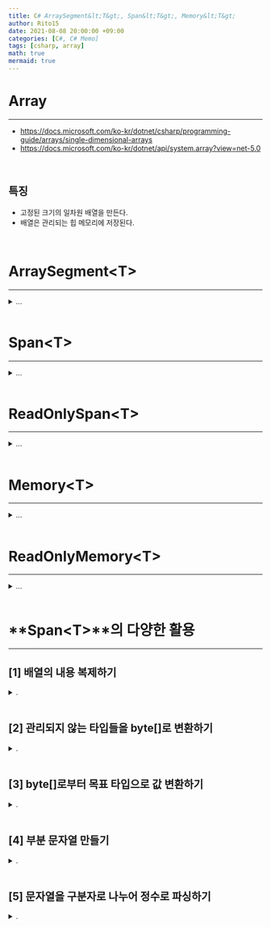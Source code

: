 ```yaml
---
title: C# ArraySegment&lt;T&gt;, Span&lt;T&gt;, Memory&lt;T&gt;
author: Rito15
date: 2021-08-08 20:00:00 +09:00
categories: [C#, C# Memo]
tags: [csharp, array]
math: true
mermaid: true
---
```


# Array
---

- <https://docs.microsoft.com/ko-kr/dotnet/csharp/programming-guide/arrays/single-dimensional-arrays>
- <https://docs.microsoft.com/ko-kr/dotnet/api/system.array?view=net-5.0>

<br>

## **특징**
- 고정된 크기의 일차원 배열을 만든다.
- 배열은 관리되는 힙 메모리에 저장된다.

<br>









# ArraySegment&lt;T&gt;
---

<details>
<summary markdown="span"> 
...
</summary>

## **참고**

<details>
<summary markdown="span"> 
.
</summary>

- <https://docs.microsoft.com/ko-kr/dotnet/api/system.arraysegment-1?view=net-5.0>
- <https://jacking75.github.io/csharp_ArraySegment/>

</details>

<br>

## **특징**

<details>
<summary markdown="span"> 
.
</summary>

- 힙에 새로운 배열을 할당하지 않고, 이미 존재하는 배열의 일부를 참조할 수 있다.
- 인덱서를 통해 순회 참조할 수 있다.
- `foreach`를 통해 순회 참조할 수 있다.
- 세그먼트의 인덱서를 통해 내용을 변경할 경우, 참조 배열의 해당 위치의 값이 변경된다.

</details>

<br>

## **생성**

<details>
<summary markdown="span"> 
.
</summary>

```cs
int[] array = { 0, 1, 2, 3, 4, 5, 6, 7, 8, 9 };

// 배열 전체 참조
ArraySegment<int> seg1 = new ArraySegment<int>(array);

// 인덱스 5부터 7까지 3칸 참조
ArraySegment<int> seg2 = new ArraySegment<int>(array, 5, 3);
```

</details>

<br>

## **프로퍼티**

<details>
<summary markdown="span"> 
.
</summary>

- `Array` : 참조 중인 배열(읽기 전용)

- `Offset` : 참조하는 배열의 시작 인덱스

- `Count` : 참조하는 배열 영역의 길이

</details>

<br>

## **메소드**

<details>
<summary markdown="span"> 
.
</summary>

- `Slice(int index)`
  - 세그먼트의 특정 인덱스부터 끝까지 잘라내어 새로운 세그먼트를 생성한다.

<br>

- `Slice(int index, int count)`
  - 세그먼트의 특정 인덱스부터 지정 길이만큼 잘라내어 새로운 세그먼트를 생성한다.

<br>

- `CopyTo(T[] dest)`
  - 세그먼트의 내용을 대상 배열의 첫 인덱스 위치부터 세그먼트 길이만큼 복제한다.

<br>
  
- `CopyTo(T[] dest, int destIndex)`
  - 세그먼트의 내용을 대상 배열의 지정 인덱스 위치부터 세그먼트 길이만큼 복제한다.

<br>

- `CopyTo(ArraySegment<T> dest)`
  - 세그먼트의 내용을 대상 세그먼트에 복제한다.
  - 세그먼트의 길이는 반드시 `dest` 세그먼트의 길이보다 작거나 같아야 한다.

<br>

- `ToArray()`
  - 세그먼트의 내용을 모두 복제하여 새로운 배열을 생성한다.

</details>

</details>

<br>












# Span&lt;T&gt;
---

<details>
<summary markdown="span"> 
...
</summary>

## **참고**

<details>
<summary markdown="span"> 
.
</summary>

- <https://docs.microsoft.com/ko-kr/dotnet/api/system.span-1?view=net-5.0>
- <https://docs.microsoft.com/ko-kr/dotnet/csharp/language-reference/operators/stackalloc>
- <https://docs.microsoft.com/ko-kr/dotnet/api/system.runtime.interopservices.memorymarshal?view=net-5.0>
- <https://jacking75.github.io/NET_Span_5_Reasons_to_Use/>
- <https://m.blog.naver.com/oidoman/221677509349>

</details>

<br>

## **특징**

<details>
<summary markdown="span"> 
.
</summary>

- 스택에 할당되는 `readonly ref` 구조체
- 클래스 또는 구조체의 필드로 선언될 수 없다.
- `ArraySegment<T>`에 비해 성능이 좋다.
- 관리되는 힙, 관리되지 않는 힙, 스택의 배열을 모두 참조할 수 있다.

- `unsafe`로만 가능했던 기능들을 `Span<T>`을 통해 안전하게 구현할 수 있다.
- 관리되는 힙 할당을 거쳐야만 했던 기능들을 `Span<T>`을 통해 힙 할당 없이 구현할 수 있다.
- `MemoryMarshal`의 지원을 통해 다양한 기능을 사용할 수 있다.
- 인덱서를 통해 `Span`이 참조하고 있는 배열의 해당 위치의 값을 직접 수정할 수 있다.

</details>

<br>

## **생성**

<details>
<summary markdown="span"> 
.
</summary>

- 생성자 호출

```cs
int[] array = { 0, 1, 2, 3, 4, 5, 6, 7, 8, 9 };

// 배열 전체에 대한 참조
Span<int> span1 = new Span<int>(array);

// 배열의 인덱스 5 ~ 7 참조
Span<int> span2 = new Span<int>(array, 5, 3);
```

<br>

- 배열 확장 메소드

```cs
// 전체
Span<int> span1 = array.AsSpan();

// 인덱스 5 ~ 끝까지
Span<int> span2 = array.AsSpan(startIndex: 5);
Span<int> span3 = array.AsSpan(start: 5);

// 인덱스 5부터 7까지
Span<int> span4 = array.AsSpan(start: 5, length: 3);
Span<int> span5 = array.AsSpan(range: 5..7);
```

<br>

- `MemoryMarshal`을 통해 생성

```cs
// 인덱스 5부터 7까지 참조
Span<int> span = MemoryMarshal.CreateSpan(ref array[5], 3);
```

<br>

- 스택 배열 직접 생성

```cs
// 스택 메모리에 배열을 생성한다.
// 관리되지 않는 타입(값 타입)의 배열만 생성할 수 있다.
Span<int> span1 = stackalloc int[10];
Span<int> span2 = stackalloc int[] { 0, 1, 2, 3, 4, 5 };
```

</details>

<br>

## **프로퍼티**

<details>
<summary markdown="span"> 
.
</summary>

- `IsEmpty` : 빈 `Span<T>`인지 여부

- `Length` : `Span<T>`이 가리키는 영역의 인덱스 길이

</details>

<br>

## **메소드**

<details>
<summary markdown="span"> 
.
</summary>

- `Clear()`
  - `Span<T>`이 참조하는 배열 영역의 값을 모두 `default`로 초기화한다.

<br>

- `Fill(T value)`
  - `Span<T>`이 참조하는 배열 영역을 모두 지정한 값으로 초기화한다.

<br>

- `Slice(int start)`
  - `Span<T>`이 참조하던 영역의 인덱스 중 `start`부터 끝까지 참조하는 새로운 `Span<T>`을 생성하여 리턴한다.

<br>

- `Slice(int start, int length)`
  - `Span<T>`이 참조하던 영역의 인덱스 중 `start`부터 `length` 길이만큼 참조하는 새로운 `Span<T>`을 생성하여 리턴한다.

<br>

- `CopyTo(Span<T> dest)`
  - `Span<T>`이 참조하던 영역의 내용을 `dest`가 참조하는 실제 영역에 복제한다.
  - `Span<T>`의 길이는 `dest`보다 작거나 같아야 한다.

<br>

- `TryCopyTo(Span<T> dest)`
  - `CopyTo()`와 같지만, 복제에 실패할 경우 예외를 발생시키지 않고 `false`를 리턴한다.

<br>

- `ToArray()`
  - `Span<T>`이 참조하는 영역을 복제하여 새로운 배열을 생성한다.

</details>

<br>

## **확장 메소드**

<details>
<summary markdown="span"> 
.
</summary>

- `Reverse()`
  - `Span<T>`이 참조하는 영역의 내용을 뒤집는다.

<br>

- `Contains(T value)`
  - 해당 `Span<T>` 내에 `value`가 포함되어 있는지 여부를 `bool` 타입으로 리턴한다.

<br>

- `IndexOf(T value)`
  - 해당 `Span<T>` 내에서 `value`가 존재하는 인덱스를 리턴한다.
  - 존재하지 않으면 `-1`을 리턴한다.

<br>

- `IndexOf(ReadOnlySpan<T> sub)`
  - 해당 `Span<T>` 내에서 `sub` 영역과 일치하는 첫 인덱스를 리턴한다.
  - 일치하는 영역이 없으면 `-1`을 리턴한다.
  - 예시 : `.IndexOf(stackalloc int[] { 1, 2 })`

<br>

- `IndexOfAny(T a, T b)`
- `IndexOfAny(T a, T b, T c)`
- `IndexOfAny(ReadOnlySpan<T> values)`
  - 해당 `Span<T>`에서 지정한 값들 중 하나라도 일치하는 값이 존재하는 첫 인덱스를 리턴한다.

<br>

- `LastIndexOf()` : `IndexOf()`를 뒤에서부터 검사한다.
- `LastIndexOfAny()` : `IndexOfAny()`를 뒤에서부터 검사한다.

</details>

</details>

<br>








# ReadOnlySpan&lt;T&gt;
---

<details>
<summary markdown="span"> 
...
</summary>

## **참고**

- <https://docs.microsoft.com/ko-kr/dotnet/api/system.readonlyspan-1?view=net-5.0>

<br>

## **특징**

- 스택에 할당되는 `readonly ref` 구조체
- 클래스 또는 구조체의 필드로 선언될 수 없다.
- `ReadOnlySpan`의 인덱서는 `readonly`이므로 값을 읽을 수만 있고 변경할 수는 없다.
- 문자열과 같은 불변의 데이터 타입과 함께 동작하기에 용이하다.

- 변환, 복사 등의 연산에서 `Span<T>`와 API가 겹치는 경우가 빈번한데, 성능 차이는 없다.

<br>

## **프로퍼티, 메소드**

- `.Clear()`, `.Fill()`과 같이 내부를 변경하는 메소드는 존재하지 않는다.

- 대부분 `Span<T>`와 API가 같다.

</details>

<br>









# Memory&lt;T&gt;
---

<details>
<summary markdown="span"> 
...
</summary>

## **참고**

<details>
<summary markdown="span"> 
.
</summary>

- <https://docs.microsoft.com/ko-kr/dotnet/api/system.memory-1?view=net-5.0>
- <https://www.sysnet.pe.kr/2/0/12475>
- <https://antao-almada.medium.com/how-to-use-span-t-and-memory-t-c0b126aae652>
- <https://docs.microsoft.com/en-us/archive/msdn-magazine/2018/january/csharp-all-about-span-exploring-a-new-net-mainstay>

</details>

<br>

## **특징**

<details>
<summary markdown="span"> 
.
</summary>

- `Span<T>`처럼 배열의 일부를 참조할 수 있는 `readonly` 구조체
- `Span<T>`과 달리, 클래스 또는 구조체의 필드로 사용될 수 있으며 힙에 저장될 수 있다.
- 프로퍼티로 `.Span`을 통해 동일 영역에 대한 Span을 참조할 수 있다.

- `[]`를 통한 인덱싱을 할 수 없다.
- `foreach`를 통한 순회를 할 수 없다.

</details>

<br>

## **생성**

<details>
<summary markdown="span"> 
.
</summary>

- 생성자 호출

```cs
int[] array = new int[10] { 0, 1, 2, 3, 4, 5, 6, 7, 8, 9 };

Memory<int> memory1 = new Memory<int>(array);
Memory<int> memory2 = new Memory<int>(array, 5, 3);
```

<br>

- 배열 확장 메소드

```cs
// 전체
Memory<int> memory1 = array.AsMemory();

// 인덱스 5 ~ 끝까지
Memory<int> memory2 = array.AsMemory(startIndex: 5);
Memory<int> memory3 = array.AsMemory(start: 5);

// 인덱스 5부터 7까지
Memory<int> memory4 = array.AsMemory(start: 5, length: 3);
Memory<int> memory5 = array.AsMemory(range: 5..3);
```

<br>

- `MemoryMarshal`을 통해 생성

```cs
// 인덱스 5부터 7까지 참조
Memory<int> memory = MemoryMarshal.CreateFromPinnedArray(array, 5, 3);
```

</details>

<br>

## **프로퍼티**

<details>
<summary markdown="span"> 
.
</summary>

- `IsEmpty` : 빈 `Memory<T>`인지 여부

- `Length` : `Memory<T>`가 가리키는 영역의 인덱스 길이

- `Span` : 동일 참조에 대한 `Span<T>` 리턴

</details>

<br>

## **메소드**

<details>
<summary markdown="span"> 
.
</summary>

- `Pin()`
  - `Memory<T>`에 대한 참조 핸들을 `System.Buffer.MemoryHandle` 타입으로 리턴한다.

<br>

- `Slice(int start)`
  - `Memory<T>`가 참조하던 영역의 인덱스 중 `start`부터 끝까지 참조하는 새로운 `Memory<T>`를 생성하여 리턴한다.

<br>

- `Slice(int start, int length)`
  - `Memory<T>`가 참조하던 영역의 인덱스 중 `start`부터 `length` 길이만큼 참조하는 새로운 `Memory<T>`를 생성하여 리턴한다.

<br>

- `CopyTo(Memory<T> dest)`
  - `Memory<T>`가 참조하던 영역의 내용을 `dest`가 참조하는 실제 영역에 복제한다.
  - `Memory<T>`의 길이는 `dest`보다 작거나 같아야 한다.

<br>

- `TryCopyTo(Memory<T> dest)`
  - `CopyTo()`와 같지만, 복제에 실패할 경우 예외를 발생시키지 않고 `false`를 리턴한다.

<br>

- `ToArray()`
  - `Memory<T>`가 참조하는 영역을 복제하여 새로운 배열을 생성한다.

</details>

</details>

<br>






# ReadOnlyMemory&lt;T&gt;
---

<details>
<summary markdown="span"> 
...
</summary>

## **참고**

- <https://docs.microsoft.com/ko-kr/dotnet/api/system.readonlymemory-1?view=net-5.0>

<br>

## **특징**

- `Memory<T>`의 읽기 전용 버전
- `ReadOnlySpan<T>`과 달리, 클래스 또는 구조체의 필드로 사용될 수 있으며 힙에 저장될 수 있다.
- 프로퍼티로 `.Span`을 통해 동일 영역에 대한 ReadOnlySpan을 참조할 수 있다.

<br>

## **프로퍼티, 메소드**

- `Memory<T>`와 동일하다.

</details>

<br>








# **Span&lt;T&gt;**의 다양한 활용
---

## **[1] 배열의 내용 복제하기**

<details>
<summary markdown="span"> 
.
</summary>

```cs
Array.Copy(from, offset, to, offset, length);
```

위 방식보다

```cs
new Span<byte>(from, offset, length).CopyTo(new Span<byte>(to, offset, length));

// 또는

from.AsSpan(offset, length).CopyTo(to.AsSpan(offset, length));
```

이 방식이 더 빠르다.

복제할 길이가 짧을수록 격차는 더 크다.

![image](https://user-images.githubusercontent.com/42164422/128716619-28c46745-7cbb-4ede-99ff-3dcc81e12d37.png)

</details>

<br>

## **[2] 관리되지 않는 타입들을 byte[]로 변환하기**

<details>
<summary markdown="span"> 
.
</summary>

```cs
byte[] buffer = new buffer[1024];
float data = 1234f;
int offset = 120;

// (1)
ReadOnlySpan<byte> bSpan = MemoryMarshal.AsBytes(stackalloc[] { data });
bSpan.CopyTo(new Span<byte>(buffer, offset, bSpan.Length));

// (2)
ReadOnlySpan<float> fSpan = MemoryMarshal.CreateReadOnlySpan(ref data, 1);
ReadOnlySpan<byte> bSpan = MemoryMarshal.Cast<float, byte>(fSpan);
bSpan.CopyTo(new Span<byte>(buffer, offset, sizeof(float)));
```

- `BitConverter.GetBytes()`와 동일한 기능을 수행하지만, 훨씬 빠르고 힙 메모리 할당이 없다.

- 값 타입들을 크기에 맞게 `ReadOnlySpan<byte>`로 변환하고, 목표 `byte[]` 배열에 복사한다.
- 벤치마크 결과 `(1)`보다 `(2)`의 방식이 `20%` ~ `30%` 더 빨랐다.

</details>

<br>

## **[3] byte[]로부터 목표 타입으로 값 변환하기**

<details>
<summary markdown="span"> 
.
</summary>

- 공통 환경

```cs
byte[] buffer = new byte[1024];
int offset = 123;
float data = 123.456f;
float destValue;

// buffer의 offset 인덱스부터 4칸에 123.456 값 집어넣기
MemoryMarshal.AsBytes(stackalloc[] { data }).CopyTo(new Span<byte>(buffer, offset, 4));
```

<br>

- `BitConverter` 사용

```cs
// (1)
destValue = BitConverter.ToSingle(buffer, offset);

// (2)
destValue = BitConverter.ToSingle(new ReadOnlySpan<byte>(buffer, offset, 4));
```

<br>

- `MemoryMarshal` 사용

```cs
// (3)
ReadOnlySpan<float> fSpan = 
    MemoryMarshal.Cast<byte, float>(new ReadOnlySpan<byte>(buffer, offset, 4));
destValue = fSpan[0];

// (4)
destValue = MemoryMarshal.Read<float>(new ReadOnlySpan<byte>(buffer, offset, 4));
```

<br>

- 위의 4가지 벤치마크 결과

![image](https://user-images.githubusercontent.com/42164422/128634614-3d46ce8e-5d6c-4573-af82-d40200c5a93b.png)

<br>

- **결론**
  - `BitConverter`보다 `MemoryMarshal`이 훨씬 빠르다.
  - `BitConverter`의 두 방식은 큰 차이는 없으나 `(1)`이 조금 더 빠르다.
  - `MemoryMarshal`의 두 방식은 속도 차이가 없다.

</details>

<br>

## **[4] 부분 문자열 만들기**

<details>
<summary markdown="span"> 
.
</summary>

```cs
string str = "abcde01234";
string subStr = str.Substring(2, 4);
```

위와 같이 `.Substring()`을 통해 문자열을 자르면

해당 길이만큼 새롭게 힙에 할당된 문자열이 생성된다.

<br>

```cs
ReadOnlySpan<char> charSpan = str.AsSpan(2, 4);
```

이렇게 `ReadOnlySpan<char>`로 받으면

할당 없이 부분 문자열을 받을 수 있다.

<br>

```cs
// byte[] buffer;
// int offset;

int strLen =
    Encoding.UTF8.GetBytes(
        charSpan,
        new Span<byte>(buffer, offset, charSpan.Length * 4)
    );
```

심지어 이렇게 `ReadOnlySpan<char>`를 그대로 인코딩하여 `byte[]` 배열에 옮겨줄 수도 있고

<br>

```cs
Span<char> charSpan2 = stackalloc char[strLen];

Encoding.UTF8.GetChars(
    new ReadOnlySpan<byte>(buffer, offset, strLen),
    charSpan2
);
```

문자열이 인코딩된 `ReadOnlySpan<byte>`를 다시 디코딩하여

`Span<char>`에 옮겨줄 수도 있다.

그리고 역시 이 모든 과정에서 힙 메모리 할당량은 `0`이다.

</details>

<br>

## **[5] 문자열을 구분자로 나누어 정수로 파싱하기**

<details>
<summary markdown="span"> 
.
</summary>

```cs
string str = "12,345,6789";
string[] strArr = str.Split(',');
int[] intArr = new int[strArr.Length];
for (int i = 0; i < intArr.Length; i++)
{
    int.TryParse(strArr[i], out intArr[i]);
}
```

특정 문자를 기준으로 문자열을 나눈다.

위의 경우 크기가 3인 스트링 배열이 생성되며,

배열 내 각각의 문자열을 `int`로 변환한다.

참고로 이 경우에 할당되는 힙 메모리 크기는 `184 바이트`이며,

그 중 `str.Split()`으로 인해 할당되는 크기는 `144 바이트`이다.

원하는 것은 변환된 정수들일 뿐인데,

중간에 생성되는 `string[]`과 그 문자열들이 불필요하게 힙에 할당되고 있는 것이다.

<br>

```cs
string str = "12,345,6789";
ReadOnlySpan<char> charSpan = str.AsSpan();

var charSpan1 = charSpan[0..1];
var charSpan2 = charSpan[3..5];
var charSpan3 = charSpan[7..^0];

int.TryParse(charSpan1, out int i1);
int.TryParse(charSpan1, out int i2);
int.TryParse(charSpan1, out int i3);
```

이렇게 `ReadOnlySpan<char>`을 생성하고 영역을 나누어 파싱하면

힙 할당 없이 스트링으로부터 정수들을 파싱할 수 있다.

하지만 다양한 형태의 스트링에 대응할 수 없으므로,

일반화하여 구현한다.

<br>

```cs
public static class StringParseExtension
{
    public static IntParseResult SplitAndParseToInt(this string @this, char seperator)
    {
        return new IntParseResult(@this.AsSpan(), seperator);
    }
}

public ref struct IntParseResult
{
    public int Current { get; private set; }

    private readonly char seperator;
    private ReadOnlySpan<char> charSpan;

    public IntParseResult(ReadOnlySpan<char> span, char seperator)
    {
        this.charSpan = span;
        this.seperator = seperator;
        Current = default;
    }

    public IntParseResult GetEnumerator()
    {
        return this;
    }

    public bool MoveNext()
    {
        int len = charSpan.Length;
        if (len == 0) return false;

        // 1. 숫자 시작지점 찾기
        int startOfNumber = charSpan.IndexOf(seperator);

        // 첫 문자가 seperator에 해당하는 경우,
        // seperator가 아닌 문자(숫자)를 찾을 때까지 인덱스 순회
        if (startOfNumber == 0)
        {
            for (startOfNumber++; startOfNumber < len; startOfNumber++)
            {
                if (charSpan[startOfNumber] != seperator)
                    break;
            }

            if (startOfNumber >= len)
                return false;

            charSpan = charSpan.Slice(startOfNumber);
        }

        // 2. 숫자 끝지점 찾기
        int endOfNumber = charSpan.IndexOf(seperator);
        int wordLen = endOfNumber == -1 ? charSpan.Length : endOfNumber;

        bool success = int.TryParse(charSpan.Slice(0, wordLen), out int number);
        if (!success)
            return false;

        // 숫자 할당
        Current = number;

        // 3. 다음 Span 할당
        charSpan = endOfNumber == -1 ? ReadOnlySpan<char>.Empty : charSpan.Slice(wordLen);

        return true;
    }
}
```

위와 같이 구현하고,

```cs
string str = "123,456,789";
var parseResult = str.SplitAndParseToInt(',');

Console.WriteLine(str);
int i = 0;
foreach (var item in parseResult)
{
    Console.WriteLine($"[{i++}] {item}");
}
```

이렇게 테스트해볼 수 있다.

<br>

그리고 `string.Split()`과의 성능 비교 벤치마크 결과는 다음과 같다.

![image](https://user-images.githubusercontent.com/42164422/128695000-0120d9d1-c73a-4c61-8f56-3f2df83535e8.png)

<br>

문자열에 들어가는 숫자의 개수에 따라 다시 벤치마크 해보니

![image](https://user-images.githubusercontent.com/42164422/128696920-e0b998f8-9999-4336-8f11-f69b3e069383.png)

이런 결과가 나왔다.

<br>

성능도 항상 더 좋은데다가 힙 할당도 없으니 나름 괜찮은 성과라고 할 수 있다.

참고 :

<https://www.meziantou.net/split-a-string-into-lines-without-allocation.htm>

</details>





